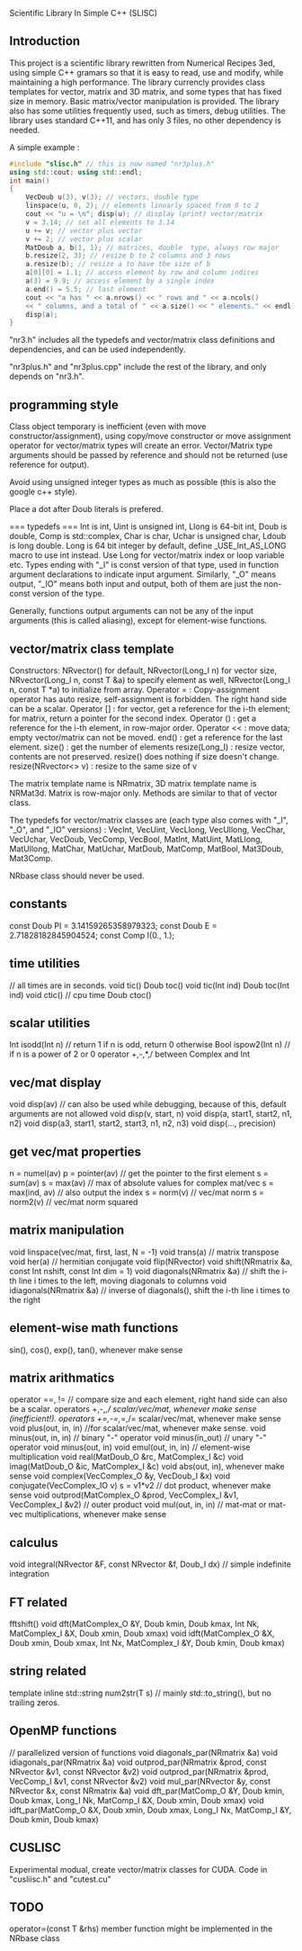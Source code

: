 Scientific Library In Simple C++ (SLISC)

## Introduction

This project is a scientific library rewritten from Numerical Recipes 3ed, using simple C++ gramars so that it is easy to read, use and modify, while maintaining a high performance. The library currencly provides class templates for vector, matrix and 3D matrix, and some types that has fixed size in memory. Basic matrix/vector manipulation is provided. The library also has some utilities frequently used, such as timers, debug utilities. The library uses standard C++11, and has only 3 files, no other dependency is needed.

A simple example :

```cpp
#include "slisc.h" // this is now named "nr3plus.h"
using std::cout; using std::endl;
int main()
{
	VecDoub u(3), v(3); // vectors, double type
	linspace(u, 0, 2); // elements linearly spaced from 0 to 2
	cout << "u = \n"; disp(u); // display (print) vector/matrix
	v = 3.14; // set all elements to 3.14
	u += v; // vector plus vector
	v += 2; // vector plus scalar
	MatDoub a, b(1, 1); // matrices, double  type, always row major
	b.resize(2, 3); // resize b to 2 columns and 3 rows
	a.resize(b); // resize a to have the size of b
	a[0][0] = 1.1; // access element by row and column indices
	a(3) = 9.9; // access element by a single index
	a.end() = 5.5; // last element
	cout << "a has " << a.nrows() << " rows and " << a.ncols()
	<< " columns, and a total of " << a.size() << " elements." << endl;
	disp(a);
}
```

"nr3.h" includes all the typedefs and vector/matrix class definitions and dependencies, and can be used independently.

"nr3plus.h" and "nr3plus.cpp" include the rest of the library, and only depends on "nr3.h".


## programming style

Class object temporary is inefficient (even with move constructor/assignment), using copy/move constructor or move assignment operator for vector/matrix types will create an error. Vector/Matrix type arguments should be passed by reference and should not be returned (use reference for output).

Avoid using unsigned integer types as much as possible (this is also the google c++ style).

Place a dot after Doub literals is prefered.

=== typedefs ===
Int is int, Uint is unsigned int, Llong is 64-bit int, Doub is double, Comp is std::complex<double>, Char is char, Uchar is unsigned char, Ldoub is long double.
Long is 64 bit integer by default, define _USE_Int_AS_LONG macro to use int instead. Use Long for vector/matrix index or loop variable etc.
Types ending with "_I" is const version of that type, used in function argument declarations to indicate input argument. Similarly, "_O" means output, "_IO" means both input and output, both of them are just the non-const version of the type.

Generally, functions output arguments can not be any of the input arguments (this is called aliasing), except for element-wise functions.


## vector/matrix class template

Constructors: NRvector() for default, NRvector(Long_I n) for vector size, NRvector(Long_I n, const T &a) to specify element as well, NRvector(Long_I n, const T *a) to initialize from array.
Operator = : Copy-assignment operator has auto resize, self-assignment is forbidden. The right hand side can be a scalar.
Operator [] : for vector, get a reference for the i-th element; for matrix, return a pointer for the second index.
Operator () : get a reference for the i-th element, in row-major order.
Operator << : move data; empty vector/matrix can not be moved.
end() : get a reference for the last element.
size() : get the number of elements
resize(Long_I) : resize vector, contents are not preserved. resize() does nothing if size doesn't change.
resize(NRvector<> v) : resize to the same size of v

The matrix template name is NRmatrix<T>, 3D matrix template name is NRMat3d. Matrix is row-major only. Methods are similar to that of vector class.

The typedefs for vector/matrix classes are (each type also comes with "_I", "_O", and "_IO" versions) :  VecInt, VecUint, VecLlong, VecUllong, VecChar, VecUchar, VecDoub, VecComp, VecBool, MatInt, MatUint, MatLlong, MatUllong, MatChar, MatUchar, MatDoub, MatComp, MatBool, Mat3Doub, Mat3Comp.

NRbase class should never be used.

## constants

const Doub PI = 3.14159265358979323;
const Doub E  = 2.71828182845904524;
const Comp I(0., 1.);


## time utilities

// all times are in seconds.
void tic()
Doub toc()
void tic(Int ind)
Doub toc(Int ind)
void ctic() // cpu time
Doub ctoc()


## scalar utilities

Int isodd(Int n) // return 1 if n is odd, return 0 otherwise
Bool ispow2(Int n) // if n is a power of 2 or 0
operator +,-,*,/ between Complex and Int


## vec/mat display

void disp(av) // can also be used while debugging, because of this, default arguments are not allowed
void disp(v, start, n)
void disp(a, start1, start2, n1, n2)
void disp(a3, start1, start2, start3, n1, n2, n3)
void disp(..., precision)


## get vec/mat properties

n = numel(av)
p = pointer(av) // get the pointer to the first element
s = sum(av)
s = max(av) // max of absolute values for complex mat/vec
s = max(ind, av) // also output the index
s = norm(v) // vec/mat norm
s = norm2(v) // vec/mat norm squared


## matrix manipulation

void linspace(vec/mat, first, last, N = -1)
void trans(a) // matrix transpose
void her(a) // hermitian conjugate
void flip(NRvector<T>)
void shift(NRmatrix<T> &a, const Int nshift, const Int dim = 1)
void diagonals(NRmatrix<T> &a) // shift the i-th line i times to the left, moving diagonals to columns
void idiagonals(NRmatrix<T> &a) // inverse of diagonals(), shift the i-th line i times to the right


## element-wise math functions

sin(), cos(), exp(), tan(), whenever make sense


## matrix arithmatics

operator ==, != // compare size and each element, right hand side can also be a scalar.
operators +,-,*,/ scalar/vec/mat, whenever make sense (inefficient!).
operators +=,-=,*=,/= scalar/vec/mat, whenever make sense
void plus(out, in, in) //for scalar/vec/mat, whenever make sense.
void minus(out, in, in) // binary "-" operator
void minus(in_out) // unary "-" operator
void minus(out, in)
void emul(out, in, in) // element-wise multiplication
void real(MatDoub_O &rc, MatComplex_I &c)
void imag(MatDoub_O &ic, MatComplex_I &c)
void abs(out, in), whenever make sense
void complex(VecComplex_O &y, VecDoub_I &x)
void conjugate(VecComplex_IO v)
s = v1*v2 // dot product, whenever make sense
void outprod(MatComplex_O &prod, VecComplex_I &v1, VecComplex_I &v2) // outer product
void mul(out, in, in) // mat-mat or mat-vec multiplications, whenever make sense


## calculus

void integral(NRvector<T> &F, const NRvector<T> &f, Doub_I dx) // simple indefinite integration


## FT related

fftshift()
void dft(MatComplex_O &Y, Doub kmin, Doub kmax, Int Nk, MatComplex_I &X, Doub xmin, Doub xmax)
void idft(MatComplex_O &X, Doub xmin, Doub xmax, Int Nx, MatComplex_I &Y, Doub kmin, Doub kmax)


## string related

template <typename T> inline std::string num2str(T s) // mainly std::to_string(), but no trailing zeros.


## OpenMP functions

// parallelized version of functions
void diagonals_par(NRmatrix<T> &a)
void idiagonals_par(NRmatrix<T> &a)
void outprod_par(NRmatrix<T> &prod, const NRvector<T1> &v1, const NRvector<T2> &v2)
void outprod_par(NRmatrix<T> &prod, VecComp_I &v1, const NRvector<T2> &v2)
void mul_par(NRvector<T> &y, const NRvector<T1> &x, const NRmatrix<T2> &a)
void dft_par(MatComp_O &Y, Doub kmin, Doub kmax, Long_I Nk, MatComp_I &X, Doub xmin, Doub xmax)
void idft_par(MatComp_O &X, Doub xmin, Doub xmax, Long_I Nx, MatComp_I &Y, Doub kmin, Doub kmax)

## CUSLISC
Experimental modual, create vector/matrix classes for CUDA. Code in "cusliisc.h" and "cutest.cu"

## TODO
operator=(const T &rhs) member function might be implemented in the NRbase class
